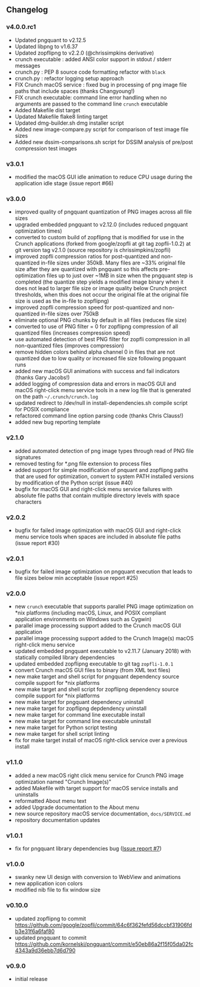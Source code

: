 ## Changelog

### v4.0.0.rc1

- Updated pngquant to v2.12.5
- Updated libpng to v1.6.37
- Updated zopflipng to v2.2.0 (@chrissimpkins derivative)
- crunch executable : added ANSI color support in stdout / stderr messages
- crunch.py : PEP 8 source code formatting refactor with `black`
- crunch.py : refactor logging setup approach
- FIX Crunch macOS service : fixed bug in processing of png image file paths that include spaces (thanks Changyoung!)
- FIX crunch executable: command line error handling when no arguments are passed to the command line `crunch` executable
- Added Makefile dist target
- Updated Makefile flake8 linting target
- Updated dmg-builder.sh dmg installer script
- Added new image-compare.py script for comparison of test image file sizes
- Added new dssim-comparisons.sh script for DSSIM analysis of pre/post compression test images

### v3.0.1

- modified the macOS GUI idle animation to reduce CPU usage during the application idle stage (issue report #66)

### v3.0.0

- improved quality of pngquant quantization of PNG images across all file sizes
- upgraded embedded pngquant to v2.12.0 (includes reduced pngquant optimization times)
- converted to custom build of zopflipng that is modified for use in the Crunch applications (forked from google/zopfli at git tag zopfli-1.0.2) at git version tag v2.1.0 (source repository is chrissimpkins/zopfli)
- improved zopfli compression ratios for post-quantized and non-quantized in-file sizes under 350kB.  Many files are ~33% original file size after they are quantized with pngquant so this affects pre-optimization files up to just over ~1MB in size when the pngquant step is completed (the quantize step yields a modified image binary when it does not lead to larger file size or image quality below Crunch project thresholds, when this does not occur the original file at the original file size is used as the in-file to zopflipng)
- improved zopfli compression speed for post-quantized and non-quantized in-file sizes over 750kB
- eliminate optional PNG chunks by default in all files (reduces file size)
- converted to use of PNG filter = 0 for zopflipng compression of all quantized files (increases compression speed)
- use automated detection of best PNG filter for zopfli compression in all non-quantized files (improves compression)
- remove hidden colors behind alpha channel 0 in files that are not quantized due to low quality or increased file size following pngquant runs
- added new macOS GUI animations with success and fail indicators (thanks Gary Jacobs!)
- added logging of compression data and errors in macOS GUI and macOS right-click menu service tools in a new log file that is generated on the path `~/.crunch/crunch.log`
- updated redirect to /dev/null in install-dependencies.sh compile script for POSIX compliance
- refactored command line option parsing code (thanks Chris Clauss!)
- added new bug reporting template

### v2.1.0

- added automated detection of png image types through read of PNG file signatures
- removed testing for *.png file extension to process files
- added support for simple modification of pnquant and zopflipng paths that are used for optimization, convert to system PATH installed versions by modification of the Python script (issue #40)
- bugfix for macOS GUI and right-click menu service failures with absolute file paths that contain multiple directory levels with space characters

### v2.0.2

- bugfix for failed image optimization with macOS GUI and right-click menu service tools when spaces are included in absolute file paths (issue report #30)

### v2.0.1

- bugfix for failed image optimization on pngquant execution that leads to file sizes below min acceptable (issue report #25)

### v2.0.0

- new `crunch` executable that supports parallel PNG image optimization on *nix platforms (including macOS, Linux, and POSIX compliant application environments on Windows such as Cygwin)
- parallel image processing support added to the Crunch macOS GUI application
- parallel image processing support added to the Crunch Image(s) macOS right-click menu service
- updated embedded pngquant executable to v2.11.7 (January 2018) with statically compiled library dependencies
- updated embedded zopflipng executable to git tag `zopfli-1.0.1`
- convert Crunch macOS GUI files to binary (from XML text files) 
- new make target and shell script for pngquant dependency source compile support for *nix platforms
- new make target and shell script for zopflipng dependency source compile support for *nix platforms
- new make target for pngquant dependency uninstall
- new make target for zopflipng depdendency uninstall
- new make target for command line executable install
- new make target for command line executable uninstall
- new make target for Python script testing
- new make target for shell script linting
- fix for make target install of macOS right-click service over a previous install

### v1.1.0

- added a new macOS right click menu service for Crunch PNG image optimization named "Crunch Image(s)"
- added Makefile with target support for macOS service installs and uninstalls
- reformatted About menu text
- added Upgrade documentation to the About menu
- new source repository macOS service documentation, `docs/SERVICE.md`
- repository documentation updates

### v1.0.1

- fix for pngquant library dependencies bug ([Issue report #7](https://github.com/chrissimpkins/Crunch/issues/7))

### v1.0.0

- swanky new UI design with conversion to WebView and animations
- new application icon colors
- modified nib file to fix window size

### v0.10.0

- updated zopflipng to commit https://github.com/google/zopfli/commit/64c6f362fefd56dccbf31906fdb3e31f6a6faf80
- updated pngquant to commit https://github.com/kornelski/pngquant/commit/e50eb86a2f15f05da02fc4343a9d36ebb7d6d790

### v0.9.0

- initial release